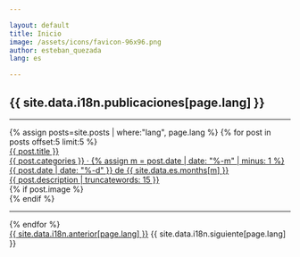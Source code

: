 ```yaml
---

layout: default
title: Inicio
image: /assets/icons/favicon-96x96.png
author: esteban_quezada
lang: es

---
```

<h2>{{ site.data.i18n.publicaciones[page.lang] }}</h2>
<hr>
<div>
  {% assign posts=site.posts | where:"lang", page.lang %}
  {% for post in posts offset:5 limit:5 %}
    <div class="post-row">
      <div class="post-col-left">
        <a href="{{ post.url }}">
        <div class="post-title">{{ post.title }}</div>
        <div class="post-date">{{ post.categories }} · 
          {% assign m = post.date | date: "%-m" | minus: 1 %}
          {{ post.date | date: "%-d" }} 
          de 
          {{ site.data.es.months[m] }}
        </div>
        <div class="post-description">{{ post.description | truncatewords: 15 }}</div>
        </a>
      </div>
      <div class="post-col-right">
        {% if post.image %}
          <div class="post-image" style="background: url({{ post.image }}) 50% 50% no-repeat;">
          </div>
        {% endif %}
      </div>
    </div>
    <hr>
  {% endfor %}
</div>
<div class="pagination">
    <span class="paginate-btn"><a href="/">{{ site.data.i18n.anterior[page.lang] }}</a></span>
    <span class="paginate-btn">{{ site.data.i18n.siguiente[page.lang] }}</span>
</div>
